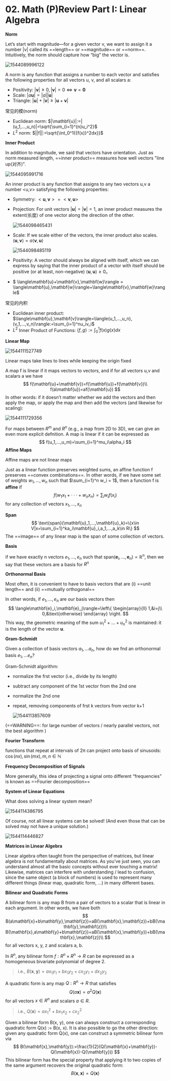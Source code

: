 # 02. Math (P)Review Part I: Linear Algebra

**Norm**

Let’s start with magnitude—for a given vector v, we want to assign it a number |v| called its ==length== or ==magnitude== or ==norm==.
Intuitively, the norm should capture how “big” the vector is. 

![1544089996122](assets/1544089996122.jpg)

A norm is any function that assigns a number to each vector and satisfies the following properties for all vectors u, v, and all scalars a: 

- Positivity: $|\mathbf{v}|\ge0,|\mathbf{v}|=0\Leftrightarrow \mathbf{v}=\mathbf{0}$
- Scale: $|a\mathbf{u}|=|a||\mathbf{u}|$
- Triangle: $|\mathbf{u}|+|\mathbf{v}|\ge|\mathbf{u}+\mathbf{v}|$

常见的模(norm)

- Euclidean norm: $|\mathbf{u}|:=|(u_1,...,u_n)|=\sqrt{\sum_{i=1}^{n}u_i^2}$
- $L^2$ norm: $||f||:=\sqrt{\int_0^1{{f(x)}^2dx}}$

**Inner Product**

In addition to magnitude, we said that vectors have orientation. Just as norm measured length, ==inner product== measures how well vectors "line up(对齐)". 

![1544095991716](assets/1544095991716.jpg)

An inner product is any function that assigns to any two vectors u,v a number <u,v> satisfying the following properties: 

- Symmetry: $<\mathbf{u},\mathbf{v}>=<\mathbf{v},\mathbf{u}>$

- Projection: For unit vectors $|\mathbf{u}|=|\mathbf{v}|=1$, an inner product measures the extent(长度) of one vector along the direction of the other.

  ![1544098465431](assets/1544098465431.jpg)

- Scale: If we scale either of the vectors, the inner product also scales. $\langle\mathbf{u},\mathbf{v}\rangle=a\langle\mathbf{v},\mathbf{u}\rangle$

  ![1544098485119](assets/1544098485119.jpg)

- Positivity: A vector should always be aligned with itself, which we can express by saying that the inner product of a vector with itself should be positive (or at least, non-negative) $\langle \mathbf{u},\mathbf{u}\rangle\ge0$。

- $ \langle\mathbf{u}+\mathbf{v},\mathbf{w}\rangle = \langle\mathbf{u},\mathbf{w}\rangle+\langle\mathbf{v},\mathbf{w}\rangle$

常见的内积

- Euclidean inner product: $\langle\mathbf{u},\mathbf{v}\rangle=\langle(u_1,...,u_n),(v_1,...,v_n)\rangle:=\sum_{i=1}^nu_iv_i$
- $L^2$ Inner Product of Functions: $\langle{f,g}\rangle:=\int_0^1{f(x)g(x)dx}$

**Linear Map**

![1544111527749](assets/1544111527749.jpg)

Linear maps take lines to lines while keeping the origin fixed

A map f is linear if it maps vectors to vectors, and if for all vectors u,v and scalars a we have 
$$
f(\mathbf{u}+\mathbf{v})=f(\mathbf{u})+f(\mathbf{v})\\
f(a\mathbf{u})=af(\mathbf{u})
$$
In other words: if it doesn’t matter whether we add the vectors and then apply the map, or apply the map and then add the vectors (and likewise for scaling): 

![1544111729356](assets/1544111729356.jpg)

For maps between $R^m$ and $R^n$ (e.g., a map from 2D to 3D), we can give an even more explicit defnition. A map is linear if it can be expressed as
$$
f(u_1,...,u_m)=\sum_{i=1}^mu_i\alpha_i
$$
**Affine Maps**

Affine maps are not linear maps

Just as a linear function preserves weighted sums, an affine function f preserves ==convex combinations==. In other words, if we have some set of weights $w_1, . . . , w_n$ such that $\sum_{i=1}^n w_i = 1$, then a function f is **affine** if
$$
f(w_1x_1 + · · · + w_nx_n) = \sum_i w_i f(x_i)
$$
for any collection of vectors $x_1, . . . , x_n$

**Span**
$$
\text{span}(\mathbf{u}_1,...,\mathbf{u}_k)=\{x\in V|x=\sum_{i=1}^ka_i\mathbf{u}_i,a_1,...,a_k\in R\}
$$
The ==image== of any linear map is the span of some collection of vectors.

**Basis**

if we have exactly n vectors $e_1, ..., e_n$ such that $\text{span}(\mathbf{e}_i,...,\mathbf{e}_n) = \mathbb{R}^n$, then we say that these vectors are a basis for $R^n$

**Orthonormal Basis**

Most often, it is convenient to have to basis vectors that are (i) ==unit length== and (ii) ==mutually orthogonal==

In other words, if $e_1, …, e_n$ are our basis vectors then
$$
\langle\mathbf{e}_i,\mathbf{e}_j\rangle=\left\{
             \begin{array}{ll}
             1,&i=j\\
             0,&\text{otherwise}
             \end{array}
\right.
$$
This way, the geometric meaning of the sum $u_1^2 +…+u_n^2$ is maintained: it is the length of the vector $\mathbf{u}$.

 **Gram-Schmidt**

Given a collection of basis vectors $a_1, … a_n$, how do we fnd an orthonormal basis $e_1, … e_n$?

 Gram-Schmidt algorithm:

- normalize the frst vector (i.e., divide by its length)

- subtract any component of the 1st vector from the 2nd one

- normalize the 2nd one

- repeat, removing components of frst k vectors from vector k+1

  ![1544113857609](assets/1544113857609.jpg)

(==WARNING==: for large number of vectors / nearly parallel vectors, not the best algorithm )

**Fourier Transform**

functions that repeat at intervals of 2π can project onto basis of sinusoids: $\cos(nx),\sin(mx),m,n\in\mathbb{N}$

**Frequency Decomposition of Signals**

More generally, this idea of projecting a signal onto different “frequencies” is known as ==Fourier decomposition==

**System of Linear Equations**

What does solving a linear system mean? 

![1544114386795](assets/1544114386795.jpg)

Of course, not all linear systems can be solved! (And even those that can be solved may not have a unique solution.) 

![1544114446827](assets/1544114446827.jpg)

**Matrices in Linear Algebra**

Linear algebra often taught from the perspective of matrices, but linear algebra is not fundamentally about matrices. As you’ve just seen, you can understand almost all the basic concepts without ever touching a matrix! Likewise, matrices can interfere with understanding / lead to confusion, since the same object (a block of numbers) is used to represent many different things (linear map, quadratic form, ...) in many different bases. 

**Bilinear and Quadratic Forms**

A bilinear form is any map B from a pair of vectors to a scalar that is linear in each argument. In other words, we have both 
$$
B(a\mathbf{x}+b\mathbf{y},\mathbf{z})=aB(\mathbf{x},\mathbf{z})+bB(\mathbf{y},\mathbf{z})\\
B(\mathbf{x},a\mathbf{y}+b\mathbf{z})=aB(\mathbf{x},\mathbf{y})+bB(\mathbf{x},\mathbf{z})\\
$$
for all vectors x, y, z and scalars a, b. 

In $R^n$, any bilinear form $f : R^n × R^n \to R$ can be expressed as a homogeneous bivariate polynomial of degree 2. 

> i.e., $B(\mathbf{x},\mathbf{y})=ax_1y_1+bx_1y_2+cx_2y_1+dx_2y_2$

A quadratic form is any map $Q: R^n\to R$ that satisfies
$$
Q(a\mathbf{x})=a^2Q(\mathbf{x})
$$
for all vectors $x \in R^n$ and scalars $a \in R$. 

> i.e., $Q(\mathbf{x})=ax_1^2+bx_1x_2+cx_2^2$

Given a bilinear form B(x, y), one can always construct a corresponding quadratic form Q(x) := B(x, x).
It is also possible to go the other direction: given any quadratic form Q(x), one can construct a symmetric
bilinear form via 
$$
B(\mathbf{x},\mathbf{y}):=\frac{1}{2}(Q(\mathbf{x}+\mathbf{y})-Q(\mathbf{x})-Q(\mathbf{y}))
$$
This bilinear form has the special property that applying it to two copies of the same argument recovers the
original quadratic form:  
$$
B(\mathbf{x},\mathbf{x})=Q(\mathbf{x})
$$
